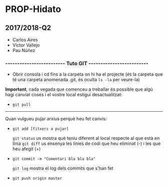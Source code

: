 # PROP-Hidato
## 2017/2018-Q2
* Carlos Aires
* Víctor Vallejo
* Pau Núñez

### **------------------------- Tuto GIT -------------------------**

* Obrir consola i cd fins a la carpeta on hi ha el projecte (és la carpeta que té una carpeta anomenada .git, és oculta `ls -la` per veure-la)

**Important**, cada vegada que comenceu a treballar és possible que algú hagi canviat coses i el vostre local estigui desactualitzat:
* `git pull`
___
Quan vulgueu pujar arxius perquè heu fet canvis:
* `git add [fitxers a pujar]`
   
   `git status` us mostra què teniu diferent al local respecte al que està en línia
   `git diff` us ensenya les línies de codi que heu eliminat (-) i les que heu afegit (+)
   
* `git commit -m "Comentari bla bla bla"`

   `git log` mostra el log dels commits que s'han fet
   
* `git push origin master`
